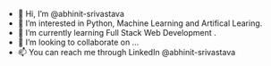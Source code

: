 - 👋 Hi, I’m @abhinit-srivastava
- 👀 I’m interested in Python, Machine Learning and Artifical Learing.
- 🌱 I’m currently learning Full Stack Web Development .
- 💞️ I’m looking to collaborate on ...
- 📫 You can reach me through LinkedIn @abhinit-srivastava

<!---
abhinit-srivastava/abhinit-srivastava is a ✨ special ✨ repository because its `README.md` (this file) appears on your GitHub profile.
You can click the Preview link to take a look at your changes.
--->
